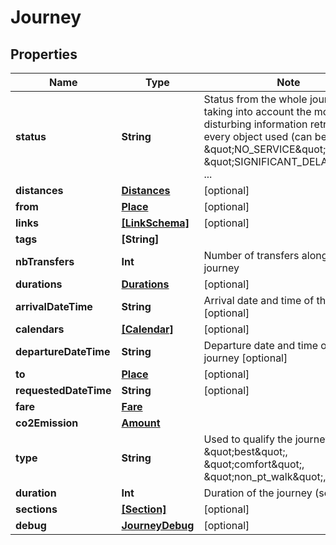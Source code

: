 
# Journey

## Properties

Name | Type | Note
---- | ---- | ----
**status** | **String** | Status from the whole journey taking into account the most disturbing information retrieved on every object used (can be \&quot;NO_SERVICE\&quot;, \&quot;SIGNIFICANT_DELAYS\&quot;, ... 
**distances** | [**Distances**](Distances.md) | [optional] 
**from** | [**Place**](Place.md) | [optional] 
**links** | [**[LinkSchema]**](LinkSchema.md) | [optional] 
**tags** | **[String]** | 
**nbTransfers** | **Int** | Number of transfers along the journey 
**durations** | [**Durations**](Durations.md) | [optional] 
**arrivalDateTime** | **String** | Arrival date and time of the journey [optional] 
**calendars** | [**[Calendar]**](Calendar.md) | [optional] 
**departureDateTime** | **String** | Departure date and time of the journey [optional] 
**to** | [**Place**](Place.md) | [optional] 
**requestedDateTime** | **String** | [optional] 
**fare** | [**Fare**](Fare.md) | 
**co2Emission** | [**Amount**](Amount.md) | 
**type** | **String** | Used to qualify the journey (can be \&quot;best\&quot;, \&quot;comfort\&quot;, \&quot;non_pt_walk\&quot;, ... 
**duration** | **Int** | Duration of the journey (seconds) 
**sections** | [**[Section]**](Section.md) | [optional] 
**debug** | [**JourneyDebug**](JourneyDebug.md) | [optional] 

